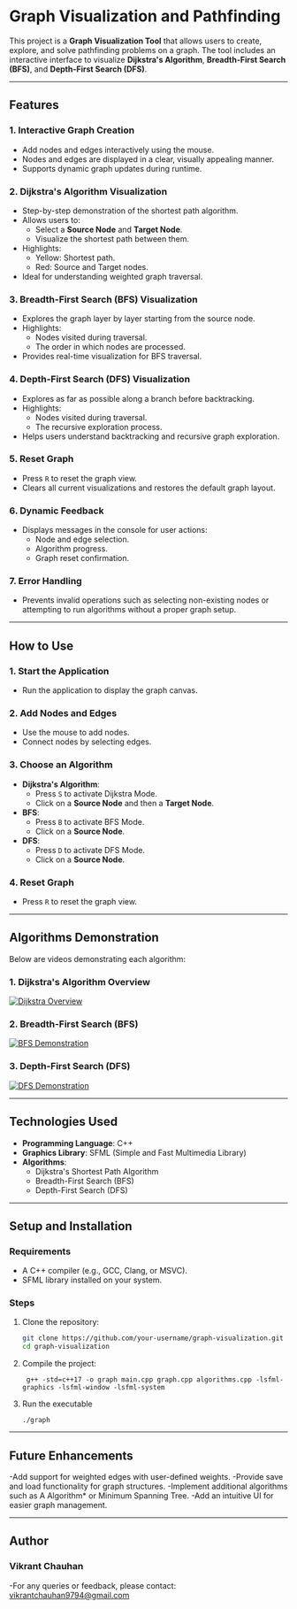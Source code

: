 # Graph Visualization and Pathfinding

This project is a **Graph Visualization Tool** that allows users to create, explore, and solve pathfinding problems on a graph. The tool includes an interactive interface to visualize **Dijkstra's Algorithm**, **Breadth-First Search (BFS)**, and **Depth-First Search (DFS)**.

---

## Features

### **1. Interactive Graph Creation**
- Add nodes and edges interactively using the mouse.
- Nodes and edges are displayed in a clear, visually appealing manner.
- Supports dynamic graph updates during runtime.

### **2. Dijkstra's Algorithm Visualization**
- Step-by-step demonstration of the shortest path algorithm.
- Allows users to:
  - Select a **Source Node** and **Target Node**.
  - Visualize the shortest path between them.
- Highlights:
  - Yellow: Shortest path.
  - Red: Source and Target nodes.
- Ideal for understanding weighted graph traversal.

### **3. Breadth-First Search (BFS) Visualization**
- Explores the graph layer by layer starting from the source node.
- Highlights:
  - Nodes visited during traversal.
  - The order in which nodes are processed.
- Provides real-time visualization for BFS traversal.

### **4. Depth-First Search (DFS) Visualization**
- Explores as far as possible along a branch before backtracking.
- Highlights:
  - Nodes visited during traversal.
  - The recursive exploration process.
- Helps users understand backtracking and recursive graph exploration.

### **5. Reset Graph**
- Press `R` to reset the graph view.
- Clears all current visualizations and restores the default graph layout.

### **6. Dynamic Feedback**
- Displays messages in the console for user actions:
  - Node and edge selection.
  - Algorithm progress.
  - Graph reset confirmation.

### **7. Error Handling**
- Prevents invalid operations such as selecting non-existing nodes or attempting to run algorithms without a proper graph setup.

---

## How to Use

### **1. Start the Application**
- Run the application to display the graph canvas.

### **2. Add Nodes and Edges**
- Use the mouse to add nodes.
- Connect nodes by selecting edges.

### **3. Choose an Algorithm**
- **Dijkstra's Algorithm**:
  - Press `S` to activate Dijkstra Mode.
  - Click on a **Source Node** and then a **Target Node**.
- **BFS**:
  - Press `B` to activate BFS Mode.
  - Click on a **Source Node**.
- **DFS**:
  - Press `D` to activate DFS Mode.
  - Click on a **Source Node**.

### **4. Reset Graph**
- Press `R` to reset the graph view.

---

## Algorithms Demonstration

Below are videos demonstrating each algorithm:

### **1. Dijkstra's Algorithm Overview**
[![Dijkstra Overview](https://img.youtube.com/vi/sample_video1/0.jpg)](https://www.youtube.com/watch?v=sample_video1)

### **2. Breadth-First Search (BFS)**
[![BFS Demonstration](https://img.youtube.com/vi/sample_video2/0.jpg)](https://www.youtube.com/watch?v=sample_video2)

### **3. Depth-First Search (DFS)**
[![DFS Demonstration](https://img.youtube.com/vi/sample_video3/0.jpg)](https://www.youtube.com/watch?v=sample_video3)



---

## Technologies Used

- **Programming Language**: C++
- **Graphics Library**: SFML (Simple and Fast Multimedia Library)
- **Algorithms**:
  - Dijkstra's Shortest Path Algorithm
  - Breadth-First Search (BFS)
  - Depth-First Search (DFS)

---

## Setup and Installation

### **Requirements**
- A C++ compiler (e.g., GCC, Clang, or MSVC).
- SFML library installed on your system.

### **Steps**
1. Clone the repository:
   ``` bash
   git clone https://github.com/your-username/graph-visualization.git
   cd graph-visualization
   ```
2. Compile the project:
   ```
    g++ -std=c++17 -o graph main.cpp graph.cpp algorithms.cpp -lsfml-graphics -lsfml-window -lsfml-system

    ```
3. Run the executable
   ```
   ./graph
   ```

 --- 
  ## Future Enhancements
   -Add support for weighted edges with user-defined weights.
   -Provide save and load functionality for graph structures.
   -Implement additional algorithms such as A Algorithm* or Minimum Spanning Tree.
   -Add an intuitive UI for easier graph management.

---
## Author
  ### Vikrant Chauhan
  -For any queries or feedback, please contact: vikrantchauhan9794@gmail.com

  